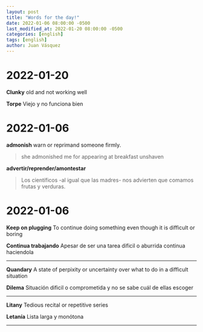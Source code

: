 ```yaml
---
layout: post
title: "Words for the day!"
date: 2022-01-06 08:00:00 -0500
last_modified_at: 2022-01-20 08:00:00 -0500
categories: [english]
tags: [english]
author: Juan Vásquez
---
```


# 2022-01-20

**Clunky**
old and not working well

**Torpe**
Viejo y no funciona bien

# 2022-01-06

**admonish**
warn or reprimand someone firmly.

> she admonished me for appearing at breakfast unshaven

**advertir/reprender/amontestar**

> Los científicos -al igual que las madres- nos advierten que comamos frutas y verduras.

# 2022-01-06

**Keep on plugging**
To continue doing something even though it is difficult or boring

**Continua trabajando**
Apesar de ser una tarea dificil o aburrida continua haciendola

---

**Quandary**
A state of perpixity or uncertainty over what to do in a difficult situation

**Dilema**
Situación dificil o comprometida y no se sabe cuál de ellas escoger

---

**Litany**
Tedious recital or repetitive series

**Letanía**
Lista larga y monótona

---
